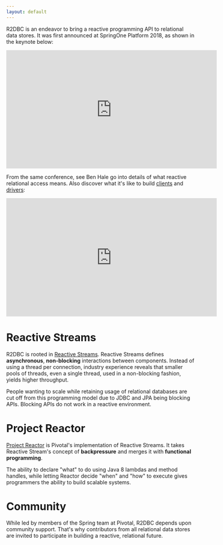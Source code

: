 ```yaml
---
layout: default
---
```


R2DBC is an endeavor to bring a reactive programming API to relational data stores. It was first announced at SpringOne Platform 2018, as shown in the keynote below:

<iframe width="560" height="315" src="https://www.youtube-nocookie.com/embed/E3s5f-JF8z4?start=520" frameborder="0" allow="autoplay; encrypted-media" allowfullscreen></iframe>

From the same conference, see Ben Hale go into details of what reactive relational access means. Also discover what it's like to build [clients](/clients) and [drivers](/drivers):

<iframe width="560" height="315" src="https://www.youtube-nocookie.com/embed/idApf9DMdfk" frameborder="0" allow="autoplay; encrypted-media" allowfullscreen></iframe>

# Reactive Streams

R2DBC is rooted in [Reactive Streams](http://www.reactive-streams.org/). Reactive Streams defines **asynchronous**, **non-blocking** interactions between components. Instead of using a thread per connection, industry experience reveals that smaller pools of threads, even a single thread, used in a non-blocking fashion, yields higher throughput.

People wanting to scale while retaining usage of relational databases are cut off from this programming model due to JDBC and JPA being blocking APIs. Blocking APIs do not work in a reactive environment.

# Project Reactor

[Project Reactor](http://projectreactor.io) is Pivotal's implementation of Reactive Streams. It takes Reactive Stream's concept of **backpressure** and merges it with **functional programming**. 

The ability to declare "what" to do using Java 8 lambdas and method handles, while letting Reactor decide "when" and "how" to execute gives programmers the ability to build scalable systems.

# Community

While led by members of the Spring team at Pivotal, R2DBC depends upon community support. That's why contributors from all relational data stores are invited to participate in building a reactive, relational future.